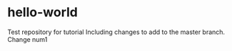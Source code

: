 # hello-world
Test repository for tutorial
Including changes to add to the master branch.
Change num1
